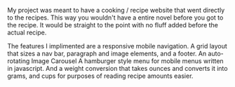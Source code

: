 My project was meant to have a cooking / recipe website that went directly to the recipes. This way you wouldn't have a entire novel before you got to the recipe. It would be straight to the point with no fluff added before the actual recipe.

The features I implimented are a responsive mobile navigation. 
A grid layout that sizes a nav bar, paragraph and image elements, and a footer.
An auto-rotating Image Carousel
A hamburger style menu for mobile menus written in javascript.
And a weight conversion that takes ounces and converts it into grams, and cups for purposes of reading recipe amounts easier.
